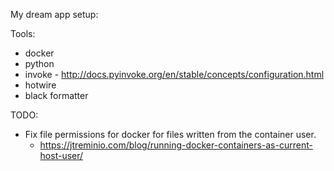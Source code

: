 My dream app setup:

Tools:

* docker
* python
* invoke - http://docs.pyinvoke.org/en/stable/concepts/configuration.html
* hotwire
* black formatter

TODO:
 
* Fix file permissions for docker for files written from the container user.
  - https://jtreminio.com/blog/running-docker-containers-as-current-host-user/
